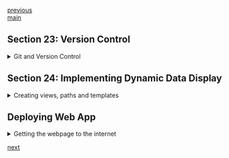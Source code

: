 <!--
// cSpell:ignore pycache todolist endfor describeby urlpatterns glyphicon pa_autoconfigure pythonanywhere
-->

[previous](section_20_22_web_scraping_django.md)\
[main](../README.md)

## Section 23: Version Control

<details>
<summary>
Git and Version Control
</summary>

### What is Git

version control record changes to files over time. git is distributed, it's not dependant on a single source, it's used in both big and small projects.

git runs on a command line, git uses repositories to track changes. it can be used by a team and keep a record of changes.

### What is Github

github is a web based git repository hosting service. it has a graphical interface to look through repositories and branches, it also provides tools like tracking tasks and bugs, it's the largest host of source code.

### Installing Git

```sh
sudo apt-get install git

```

### Git Configuration

when we change the git configurations, we can do it one on of the three levels:

- system level configurations
- user level configurations
- repository level configurations

```sh
git config --system
git config --global #user
git config --local #default behavior
git config --worktree
```

so for example, we can set the user name and email

```sh
git config --global user.name "benjamin"
git config --local user.email "abc@gmail.com"

git config --system --list
git config --global --list
git config --local --list
```

### Creating Github Account

go to the website and do the thing.

### Initializing git repository

```sh
git init
ls .git
```

### Adding files and Excluding files From Version Control

the _.gitignore_ file stores which files won't be uploaded to the repository, we won't track the the virtual environment, for example.

so we simply add the path of the files into the .gitignore file.

```sh
git status
git add . #add everything
git status
git rm -r --cached myLst/__pycache__
echo "__pycache__" >> .gitignore
git status
```

adding means taking files into the staging file, this is still before committing them to version control.

the next step is to commit the files, which means making a snapshot of the status of the repository

```sh
git commit -m "message!"
```

### Using a Remote Repository

we need a repository in github.

```sh
git remote -v
git remote add origin https://github.com/username/repositroy.git
git remote -v
git push -u origin master # upstream remote repo and branch
git status
```

</details>

## Section 24: Implementing Dynamic Data Display

<details>
<summary>
Creating views, paths and templates
</summary>

Back to the django application

### Displaying Data from Database

we want our website to use the database to pull data into dynamic display.

we look at the views.py file,

```py
from  django.shortcuts import render
from .models import TodoList

def index(request):
    todo_items = TodoList.objects.order_by(id) #from the app database
    context = {'todo_items':todo_Items}
    return render(request, 'todolist/index.html',context)
```

now we update the html

```html
<ul class="list-group t20">
  {% for todolist in todo_items &}
  <li class="list-group-item">{{todolist.text}}</li>
  {% endfor %}
</ul>
```

### Setting Background Color for Completed Items

modifying the html to add classes, we use the `{% %}` syntax.

```html
<ul class="list-group t20">
  {% for todolist in todo_items &} {% if todolist.completed %}
  <li class="list-group-item todo-completed">{{todolist.text}}</li>
  {% else %}
  <a href="#"><li class="list-group-item">{{todolist.text}}</li></a>
  {% endif %} {% endfor %}
</ul>
```

### Adding a form

having something that can add tasks

we start with a hard coded form

```html
<form action="#" method="POST" role="form">
  <div class="form-group">
    <div class="input-group">
      <input type="text" class="input-form-control" placeholder="Enter task" />
      <span class="input-button">
        <button type="submit" class="btn btn-default" id="add-btn">ADD</button>
      </span>
    </div>
  </div>
</form>
```

(also this, for later)

```html
<div class="row t10">
  <div class="col-lg-12">
    <div class="btn-toolbar">
      <div class="btn-group">
        <button type="button" class="btn btn-warning">
          <i class="glyphicon glyphicon-trash"></i>
          DELETE COMPLETED
        </button>
      </div>
      <div class="btn-group">
        <button type="button" class="btn btn-danger">
          <i class="glyphicon glyphicon-trash"></i>
          DELETE ALL
        </button>
      </div>
    </div>
  </div>
</div>
```

we create a python files forms.py

```py
from django import forms

class TodoListForm(forms.Form):
    text = forms.CharField(max_length=45, widget=forms.TextInput(
        attrs={'class': 'form-control',
        'placeholder': 'ender task',
        'aria-label': 'Todo',
        'aria-describeby':'add-btn'}))
```

with this we can Capture the data from the form, we go back to the views.py file. we add the form to the index page and redirect from the post back to the main page. we also use a decorator.

```py
from  django.shortcuts import render,redirect
from .models import TodoList
from .forms import TodoListFrom
from django.views.decorators.http import require_POST

def index(request):
    todo_items = TodoList.objects.order_by(id) #from the app database
    form = TodoListForm()
    context = {'todo_items':todo_Items, 'form':form}
    return render(request, 'todolist/index.html',context)

@require_POST
def addTodoItem(request):
    form = TodoListForm(request.POST)
    return redirect('index') #send to the index
```

we also update the url pattern

```py
from .django.urls import path
from . import views

urlpatterns = [
    path('', view.index, name='index'),
    path('add', view.addTodoItem, name='add'),
]
```

and we finally update the html

csrf = cross site request forgery

```html
<form action="{% url 'add' %}" method="POST" role="form">
  {% csrf_token %}
  <div class="form-group">
    <div class="input-group">
      {{ form.text }}
      <span class="input-button">
        <button type="submit" class="btn btn-default" id="add-btn">ADD</button>
      </span>
    </div>
  </div>
</form>
```

### Adding Form Input to Database

continuing with the views.py file.

```py
from  django.shortcuts import render,redirect
from .models import TodoList
from .forms import TodoListFrom
from django.views.decorators.http import require_POST

def index(request):
    todo_items = TodoList.objects.order_by(id) #from the app database
    form = TodoListForm()
    context = {'todo_items':todo_Items, 'form':form}
    return render(request, 'todolist/index.html',context)

@require_POST
def addTodoItem(request):
    form = TodoListForm(request.POST)
    # print(request.POST['text']) #log to console
    if form.is_valid():
        new_todo = TodoList(text=request.POST['text'])
        new_todo.save()
    return redirect('index') #send to the index page
```

### Creating a View for Completed Items

```py
from  django.shortcuts import render,redirect
from .models import TodoList
from .forms import TodoListFrom
from django.views.decorators.http import require_POST

def index(request):
    todo_items = TodoList.objects.order_by(id) #from the app database
    form = TodoListForm()
    context = {'todo_items':todo_Items, 'form':form}
    return render(request, 'todolist/index.html',context)

@require_POST
def addTodoItem(request):
    form = TodoListForm(request.POST)
    # print(request.POST['text']) #log to console
    if form.is_valid():
        new_todo = TodoList(text=request.POST['text'])
        new_todo.save()
    return redirect('index') #send to the index page

def completedTodo(request, todo_id):
    todo= TodoList.object.get(pk=todo_id) #get item by primary ket
    todo.completed = True
    todo.save()

    return redirect('index')
```

we also need to add an url path

```py
from .django.urls import path
from . import views

urlpatterns = [
    path('', view.index, name='index'),
    path('add', view.addTodoItem, name='add'),
    path('completed/<todo_id>',views.completedTodo, name= 'completed')
]
```

and now update the html (the template)

```html
<ul class="list-group t20">
  {% for todoItem in todo_items &} {% if todoItem.completed %}
  <li class="list-group-item todo-completed">{{todoItem.text}}</li>
  {% else %}
  <a href="{% url 'completed' todoItem.id %}"
    ><li class="list-group-item">{{todoItem.text}}</li>
  </a>
  {% endif %} {% endfor %}
</ul>
```

### Deleting Items

deleting all items and all completed items.

```py
from  django.shortcuts import render,redirect
from .models import TodoList
from .forms import TodoListFrom
from django.views.decorators.http import require_POST

def index(request):
    todo_items = TodoList.objects.order_by(id) #from the app database
    form = TodoListForm()
    context = {'todo_items':todo_Items, 'form':form}
    return render(request, 'todolist/index.html',context)

@require_POST
def addTodoItem(request):
    form = TodoListForm(request.POST)
    # print(request.POST['text']) #log to console
    if form.is_valid():
        new_todo = TodoList(text=request.POST['text'])
        new_todo.save()
    return redirect('index') #send to the index page

def completedTodo(request, todo_id):
    todo= TodoList.object.get(pk=todo_id) #get item by primary ket
    todo.completed = True
    todo.save()

    return redirect('index')

def deleteAll(request):
    Todolist.objects.all().delete()
    return redirect('index')

def deleteCompleted(request):
    Todolist.objects.filter(completed__exact=True).delete()
    return redirect('index')
```

update the url paths

```py
from .django.urls import path
from . import views

urlpatterns = [
    path('', view.index, name='index'),
    path('add', view.addTodoItem, name='add'),
    path('completed/<todo_id>',views.completedTodo, name= 'completed'),
    path('deleteAll', view.deleteAll, name='deleteAll'),
    path('deleteCompleted',views.deleteCompleted, name='deleteCompleted'),
]
```

and the template

```html
<div class="row t10">
  <div class="col-lg-12">
    <div class="btn-toolbar">
      <div class="btn-group">
        <a href="{% url 'deleteCompleted' %}">
          <button type="button" class="btn btn-warning">
            <i class="glyphicon glyphicon-trash"></i>
            DELETE COMPLETED
          </button>
        </a>
      </div>
      <div class="btn-group">
        <a href="{% url 'deleteAll' %}">
          <button type="button" class="btn btn-danger">
            <i class="glyphicon glyphicon-trash"></i>
            DELETE ALL
          </button>
        </a>
      </div>
    </div>
  </div>
</div>
```

</details>

## Deploying Web App

<details>
<summary>
Getting the webpage to the internet
</summary>

using a platform called [pythonAnyWhere](www.pythonAnyWhere.com)

go to the website, register, etc...

we also make an api token, using the pa_autoconfigure tool to deploy from github. it has a cli tool that can do the configurations by itself.

```sh
pip install --user pythonanywhere
pa_autoconfigure-django.py https://github.com/user/repo
```

</details>

[next](section_26_27_api_crud)
